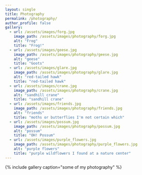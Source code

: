 ```yaml
---
layout: single
title: Photography
permalink: /photography/
author_profile: false
gallery:
  - url: /assets/images/forg.jpg
    image_path: /assets/images/photography/forg.jpg
    alt: "Frog"
    title: "Frog!"
  - url: /assets/images/geese.jpg
    image_path: /assets/images/photography/geese.jpg
    alt: "geese"
    title: "Goots"
  - url: /assets/images/glare.jpg
    image_path: /assets/images/photography/glare.jpg
    alt: "red-tailed hawk"
    title: "red-tailed hawk"
  - url: /assets/images/crane.jpg
    image_path: /assets/images/photography/crane.jpg
    alt: "sandhill crane"
    title: "sandhill crane"
  - url: /assets/images/friends.jpg
    image_path: /assets/images/photography/friends.jpg
    alt: "friends"
    title: "moths or butterflies I'm not certain which"
  - url: /assets/images/possum.jpg
    image_path: /assets/images/photography/possum.jpg
    alt: "possum"
    title: "OH! Possum"
  - url: /assets/images/purple_flowers.jpg
    image_path: /assets/images/photography/purple_flowers.jpg
    alt: "purple flowers"
    title: "purple wildflowers I found at a nature center"
---
```


{% include gallery caption="some of my photography" %}